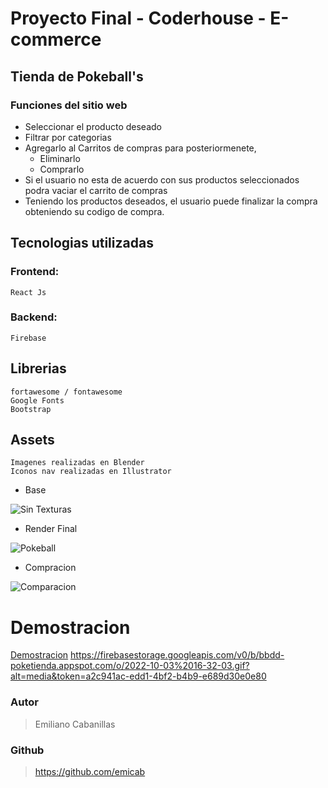 # Proyecto Final - Coderhouse - E-commerce

## Tienda de Pokeball's
### Funciones del sitio web
- Seleccionar el producto deseado
- Filtrar por categorias
- Agregarlo al Carritos de compras para posteriormenete,
    - Eliminarlo
    - Comprarlo
- Si el usuario no esta de acuerdo con sus productos seleccionados podra vaciar el carrito de compras
- Teniendo los productos deseados, el usuario puede finalizar la compra obteniendo su codigo de compra.

## Tecnologias utilizadas
### Frontend:
    React Js
### Backend:
    Firebase

## Librerias
    fortawesome / fontawesome
    Google Fonts
    Bootstrap

## Assets
    Imagenes realizadas en Blender
    Iconos nav realizadas en Illustrator

- Base

![Sin Texturas](https://firebasestorage.googleapis.com/v0/b/bbdd-poketienda.appspot.com/o/pokeball%20400%20st.png?alt=media&token=a882ae7c-90e8-4dee-993c-1571a1f6fdda)

- Render Final

![Pokeball](https://firebasestorage.googleapis.com/v0/b/bbdd-poketienda.appspot.com/o/pokeball%20400.png?alt=media&token=55e8bb3a-0aec-44bd-b73e-73fbe86ca3fa)

- Compracion

![Comparacion](https://firebasestorage.googleapis.com/v0/b/bbdd-poketienda.appspot.com/o/Sin%20t%C3%ADtulo-1%401%2C5x.jpg?alt=media&token=4c082476-1cd9-4550-99b7-b33e6bb32dac)


# Demostracion

[Demostracion](https://firebasestorage.googleapis.com/v0/b/bbdd-poketienda.appspot.com/o/2022-10-03%2016-32-03.gif?alt=media&token=a2c941ac-edd1-4bf2-b4b9-e689d30e0e80)
https://firebasestorage.googleapis.com/v0/b/bbdd-poketienda.appspot.com/o/2022-10-03%2016-32-03.gif?alt=media&token=a2c941ac-edd1-4bf2-b4b9-e689d30e0e80




### Autor
> Emiliano Cabanillas

### Github
> https://github.com/emicab
